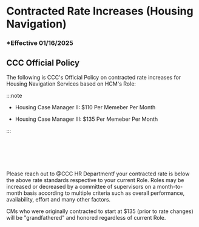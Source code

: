 # Contracted Rate Increases (Housing Navigation)

### \*Effective 01/16/2025

## CCC Official Policy

The following is CCC's Official Policy on contracted rate increases for Housing Navigation Services based on
HCM's Role:

:::note

- Housing Case Manager II: $110 Per Memeber Per Month

- Housing Case Manager III: $135 Per Memeber Per Month

:::

<br></br>
<br></br>

Please reach out to @CCC HR Departmentf your contracted rate is below the above rate standards respective to
your current Role. Roles may be increased or decreased by a committee of supervisors on a month-to-month basis
according to multiple criteria such as overall performance, availability, effort and many other factors.

CMs who were originally contracted to start at $135 (prior to rate changes) will be "grandfathered" and honored
regardless of current Role.
